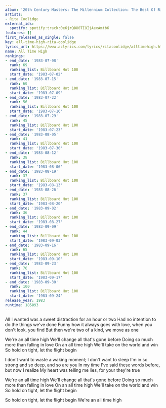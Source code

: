 ```yaml
---
album: '20th Century Masters: The Millennium Collection: The Best Of Rita Coolidge'
artists:
- Rita Coolidge
external_ids:
  spotify: spotify:track:0e6jrQ880TI8IjAexAmtb6
features: []
first_released_as_single: false
key: all-time-high-rita-coolidge
lyrics_url: https://www.azlyrics.com/lyrics/ritacoolidge/alltimehigh.html
name: All Time High
rankings:
- end_date: '1983-07-08'
  rank: 69
  ranking_list: Billboard Hot 100
  start_date: '1983-07-02'
- end_date: '1983-07-15'
  rank: 60
  ranking_list: Billboard Hot 100
  start_date: '1983-07-09'
- end_date: '1983-07-22'
  rank: 56
  ranking_list: Billboard Hot 100
  start_date: '1983-07-16'
- end_date: '1983-07-29'
  rank: 45
  ranking_list: Billboard Hot 100
  start_date: '1983-07-23'
- end_date: '1983-08-05'
  rank: 41
  ranking_list: Billboard Hot 100
  start_date: '1983-07-30'
- end_date: '1983-08-12'
  rank: 38
  ranking_list: Billboard Hot 100
  start_date: '1983-08-06'
- end_date: '1983-08-19'
  rank: 37
  ranking_list: Billboard Hot 100
  start_date: '1983-08-13'
- end_date: '1983-08-26'
  rank: 37
  ranking_list: Billboard Hot 100
  start_date: '1983-08-20'
- end_date: '1983-09-02'
  rank: 36
  ranking_list: Billboard Hot 100
  start_date: '1983-08-27'
- end_date: '1983-09-09'
  rank: 44
  ranking_list: Billboard Hot 100
  start_date: '1983-09-03'
- end_date: '1983-09-16'
  rank: 65
  ranking_list: Billboard Hot 100
  start_date: '1983-09-10'
- end_date: '1983-09-23'
  rank: 76
  ranking_list: Billboard Hot 100
  start_date: '1983-09-17'
- end_date: '1983-09-30'
  rank: 100
  ranking_list: Billboard Hot 100
  start_date: '1983-09-24'
release_year: 1983
runtime: 185893
---
```

All I wanted was a sweet distraction for an hour or two
Had no intention to do the things we've done
Funny how it always goes with love, when you don't look, you find
But then we're two of a kind, we move as one

We're an all time high
We'll change all that's gone before
Doing so much more than falling in love
On an all time high
We'll take on the world and win
So hold on tight, let the flight begin

I don't want to waste a waking moment; I don't want to sleep
I'm in so strong and so deep, and so are you
In my time I've said these words before, but now I realize
My heart was telling me lies, for your they're true

We're an all time high
We'll change all that's gone before
Doing so much more than falling in love
On an all time high
We'll take on the world and win
So hold on tight, let the flight begin

So hold on tight, let the flight begin
We're an all time high
